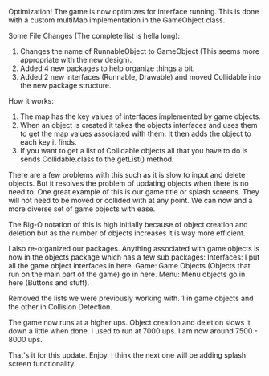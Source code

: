 Optimization! The game is now optimizes for interface running. This is done with a custom multiMap implementation in the GameObject class.


Some File Changes (The complete list is hella long):
1. Changes the name of RunnableObject to GameObject (This seems more appropriate with the new design).
2. Added 4 new packages to help organize things a bit.
3. Added 2 new interfaces (Runnable, Drawable) and moved Collidable into the new package structure.

How it works:
1. The map has the key values of interfaces implemented by game objects.
2. When an object is created it takes the objects interfaces and uses them to get the map values associated with them. It then adds the object to each key it finds.
3. If you want to get a list of Collidable objects all that you have to do is sends Collidable.class to the getList() method.

There are a few problems with this such as it is slow to input and delete objects. But it resolves the problem of updating objects when there is no need to.
One great example of this is our game title or splash screens. They will not need to be moved or collided with at any point.
We can now and a more diverse set of game objects with ease.

The Big-O notation of this is high initially because of object creation and deletion but as the number of objects increases it is way more efficient. 

I also re-organized our packages. Anything associated with game objects is now in the objects package which has a few sub packages:
Interfaces: I put all the game object interfaces in here.
Game: Game Objects (Objects that run on the main part of the game) go in here.
Menu: Menu objects go in here (Buttons and stuff).

Removed the lists we were previously working with. 1 in game objects and the other in Collision Detection.

The game now runs at a higher ups. Object creation and deletion slows it down a little when done. I used to run at 7000 ups. I am now around 7500 - 8000 ups.

That's it for this update. Enjoy. I think the next one will be adding splash screen functionality. 